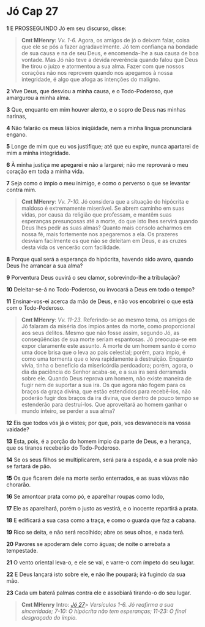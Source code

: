# Jó Cap 27

**1** 	E PROSSEGUINDO Jó em seu discurso, disse:

> **Cmt MHenry**: *Vv. 1-6.* Agora, os amigos de jó o deixam falar, coisa que ele se pôs a fazer agradavelmente. Jó tem confiança na bondade de sua causa e na de seu Deus, e encomenda-lhe a sua causa de boa vontade. Mas Jó não teve a devida reverência quando falou que Deus lhe tirou o juízo e atormentou a sua alma. Fazer com que nossos corações não nos reprovem quando nos apegamos à nossa integridade, é algo que afoga as intenções do maligno.

**2** 	Vive Deus, que desviou a minha causa, e o Todo-Poderoso, que amargurou a minha alma.

**3** 	Que, enquanto em mim houver alento, e o sopro de Deus nas minhas narinas,

**4** 	Não falarão os meus lábios iniqüidade, nem a minha língua pronunciará engano.

**5** 	Longe de mim que eu vos justifique; até que eu expire, nunca apartarei de mim a minha integridade.

**6** 	À minha justiça me apegarei e não a largarei; não me reprovará o meu coração em toda a minha vida.

**7** 	Seja como o ímpio o meu inimigo, e como o perverso o que se levantar contra mim.

> **Cmt MHenry**: *Vv. 7-10.* Jó considera que a situação do hipócrita e maldoso é extremamente miserável. Se abrem caminho em suas vidas, por causa da religião que professam, e mantêm suas esperanças presunçosas até a morte, do que isto lhes servirá quando Deus lhes pedir as suas almas? Quanto mais consolo acharmos em nossa fé, mais fortemente nos apegaremos a ela. Os prazeres desviam facilmente os que não se deleitam em Deus, e as cruzes desta vida os vencerão com facilidade.

**8** 	Porque qual será a esperança do hipócrita, havendo sido avaro, quando Deus lhe arrancar a sua alma?

**9** 	Porventura Deus ouvirá o seu clamor, sobrevindo-lhe a tribulação?

**10** 	Deleitar-se-á no Todo-Poderoso, ou invocará a Deus em todo o tempo?

**11** 	Ensinar-vos-ei acerca da mão de Deus, e não vos encobrirei o que está com o Todo-Poderoso.

> **Cmt MHenry**: *Vv. 11-23.* Referindo-se ao mesmo tema, os amigos de Jó falaram da miséria dos ímpios antes da morte, como proporcional aos seus delitos. Mesmo que não fosse assim, segundo Jó, as conseqüências de sua morte seriam espantosas. Jó preocupa-se em expor claramente este assunto. A morte de um homem santo é como uma doce brisa que o leva ao país celestial; porém, para ímpio, é como uma tormenta que o leva rapidamente à destruição. Enquanto vivia, tinha o beneficio da misericórdia perdoadora; porém, agora, o dia da paciência do Senhor acaba-se, e a sua ira será derramada sobre ele. Quando Deus reprova um homem, não existe maneira de fugir nem de suportar a sua ira. Os que agora não fogem para os braços da graça divina, que estão estendidos para recebê-los, não poderão fugir dos braços da ira divina, que dentro de pouco tempo se estenderão para destruí-los. Que aproveitará ao homem ganhar o mundo inteiro, se perder a sua alma?

**12** 	Eis que todos vós já o vistes; por que, pois, vos desvaneceis na vossa vaidade?

**13** 	Esta, pois, é a porção do homem ímpio da parte de Deus, e a herança, que os tiranos receberão do Todo-Poderoso.

**14** 	Se os seus filhos se multiplicarem, será para a espada, e a sua prole não se fartará de pão.

**15** 	Os que ficarem dele na morte serão enterrados, e as suas viúvas não chorarão.

**16** 	Se amontoar prata como pó, e aparelhar roupas como lodo,

**17** 	Ele as aparelhará, porém o justo as vestirá, e o inocente repartirá a prata.

**18** 	E edificará a sua casa como a traça, e como o guarda que faz a cabana.

**19** 	Rico se deita, e não será recolhido; abre os seus olhos, e nada terá.

**20** 	Pavores se apoderam dele como águas; de noite o arrebata a tempestade.

**21** 	O vento oriental leva-o, e ele se vai, e varre-o com ímpeto do seu lugar.

**22** 	E Deus lançará isto sobre ele, e não lhe poupará; irá fugindo da sua mão.

**23** 	Cada um baterá palmas contra ele e assobiará tirando-o do seu lugar.


> **Cmt MHenry** Intro: *[Jó 27](../18A-Jo/27.md#0)*> *Versículos 1-6. Jó reafirma a sua sinceridade; 7-10: O hipócrita não tem esperanças; 11-23: O final desgraçado do ímpio.*